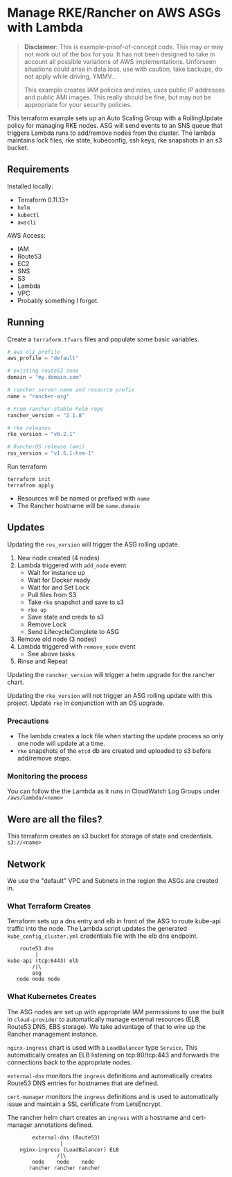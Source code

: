 # Manage RKE/Rancher on AWS ASGs with Lambda

>**Disclaimer:** This is example-proof-of-concept code.  This may or may not work out of the box for you.  It has not been designed to take in account all possible variations of AWS implementations.  Unforseen situations could arise in data loss, use with caution, take backups, do not apply while driving, YMMV...  
>  
>This example creates IAM policies and roles, uses public IP addresses and public AMI images. This really should be fine, but may not be appropriate for your security policies.

This terraform example sets up an Auto Scaling Group with a RollingUpdate policy for managing RKE nodes. ASG will send events to an SNS queue that triggers Lambda runs to add/remove nodes from the cluster. The lambda maintains lock files, rke state, kubeconfig, ssh keys, rke snapshots in an s3 bucket.

## Requirements

Installed locally:

* Terraform 0.11.13+
* `helm`
* `kubectl`
* `awscli`

AWS Access:

* IAM
* Route53
* EC2
* SNS
* S3
* Lambda
* VPC
* Probably something I forgot.

## Running

Create a `terraform.tfvars` files and populate some basic variables.

```terraform
# aws cli profile
aws_profile = "default"

# existing route53 zone
domain = "my.domain.com"

# rancher server name and resource prefix
name = "rancher-asg"

# From rancher-stable helm repo
rancher_version = "2.1.8"

# rke releases
rke_version = "v0.2.1"

# RancherOS release (ami)
ros_version = "v1.5.1-hvm-1"
```

Run terraform

```plain
terraform init
terrafrom apply
```

* Resources will be named or prefixed with `name`
* The Rancher hostname will be `name.domain`

## Updates

Updating the `ros_version` will trigger the ASG rolling update.

1. New node created (4 nodes)
1. Lambda triggered with `add_node` event
    * Wait for instance up
    * Wait for Docker ready
    * Wait for and Set Lock
    * Pull files from S3
    * Take `rke` snapshot and save to s3
    * `rke up`
    * Save state and creds to s3
    * Remove Lock
    * Send LifecycleComplete to ASG
1. Remove old node (3 nodes)
1. Lambda triggered with `remove_node` event
    * See above tasks
1. Rinse and Repeat

Updating the `rancher_version` will trigger a helm upgrade for the rancher chart.

Updating the `rke_version` will not trigger an ASG rolling update with this project.  Update `rke` in conjunction with an OS upgrade.

### Precautions

* The lambda creates a lock file when starting the update process so only one node will update at a time.
* `rke` snapshots of the `etcd` db are created and uploaded to s3 before add/remove steps.

### Monitoring the process

You can follow the the Lambda as it runs in CloudWatch Log Groups under `/aws/lambda/<name>`

## Were are all the files?

This terraform creates an s3 bucket for storage of state and credentials.  `s3://<name>`

## Network

We use the "default" VPC and Subnets in the region the ASGs are created in.

### What Terraform Creates

Terraform sets up a dns entry and elb in front of the ASG to route kube-api traffic into the node. The Lambda script updates the generated `kube_config_cluster.yml` credentials file with the elb dns endpoint.

```plain
    route53 dns
         |
kube-api (tcp:6443) elb
        /|\
        asg
   node node node
```

### What Kubernetes Creates

The ASG nodes are set up with appropriate IAM permissions to use the built in `cloud-provider` to automatically manage external resources (ELB, Route53 DNS, EBS storage). We take advantage of that to wire up the Rancher management instance.

`nginx-ingress` chart is used with a `LoadBalancer` type `Service`. This automatically creates an ELB listening on tcp:80/tcp:443 and forwards the connections back to the appropriate nodes.

`external-dns` monitors the `ingress` definitions and automatically creates Route53 DNS entries for hostnames that are defined.

`cert-manager` monitors the `ingress` definitions and is used to automatically issue and maintain a SSL certificate from LetsEncrypt.

The rancher helm chart creates an `ingress` with a hostname and cert-manager annotations defined.

```plain
        external-dns (Route53)
                 |
    nginx-ingress (LoadBalancer) ELB
                /|\
        node    node    node
       rancher rancher rancher
```
